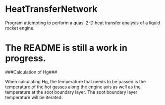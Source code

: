 # HeatTransferNetwork
Program attempting to perform a quasi 2-D heat transfer analysis of a liquid rocket engine. 

# The README is still a work in progress.

###Calculation of Hg###

When calculating Hg, the temperature that needs to be passed is the temperature
of the hot gasses along the engine axis as well as the temperature at the soot 
boundary layer. The soot boundary layer temperature will be iterated. 


